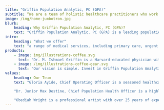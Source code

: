 ```yaml
---
title: "Griffin Population Analytic, PC (GPA)"
subtitle: “We are a team of holistic healthcare practitioners who work with people to help them achieve their health goals.”
image: /img/home-jumbotron.jpg
blurb:
    heading: Why Griffin Population Analytic, PC (GPA)?
    text: "Griffin Population Analytic, PC (GPA) is a leading population health firm providing primary care, urgent care, functional, and integrative medicine services both in-person and online through the Athena TeleHealth Patient Portal. Led by Dr. Griffin, our highly skilled providers have 25+ years of clinical experience and bring the highest level of clinical skill in primary care and integrative medicine. Our approach to patient concerns is based on a wellness philosophy and focuses on holistic fitness. Our providers are skilled in population health management, pay-for-value contracting, and data-driven outcomes, and have the ability to lead high-performing teams. Contact our appointment scheduling hotline at appointments@gpapopulationhealth.com or visit our Athena Portal to schedule an appointment and experience our cutting-edge integrative medicine practice."
intro:
    heading: "What we offer"
    text: "a range of medical services, including primary care, urgent care, functional, and integrative medicine. Headed by Dr. Griffin, the highly skilled and experienced team offers care to adult patients and consultation services for pediatric patients. The firm has a "wellness" philosophy and is committed to evidence-based practices. The team has extensive experience in population health management, integrated care delivery systems, and utilizing data to drive bedside care processes. In addition, they have expertise in developing and leading high-performing multidisciplinary teams. The team is now offering a new medical intervention called a Non surgical facelift machine."
products:
    - image: img/illustrations-coffee.svg
      text: "Dr. M. Ishmael Griffin is a Harvard-educated physician with over 25 years of experience in clinical practice, including emergency medicine and urgent care. He completed his medical studies at the University of California, San Francisco School of Medicine and residency at St. Luke's Roosevelt Hospital Center in NYC. He has a Master's Degree in Population Health Management from Johns Hopkins Grossman School of Public Health and is a board-certified physician. Dr. Griffin has spent the last 9 years working as an attending physician and department director in inner-city New York hospitals and previously owned a rapidly growing Urgent Care Association of America accredited practice. He has strong clinical skills and a background in leadership, as well as a dedication to underserved communities."
    - image: /img/illustrations-coffee-gear.svg
      text: "Our vision is simple. Invest in Griffin Population Analytic, PC (GPA), where you can partner with a visionary and experienced healthcare leader, Dr. M. Ishmael Griffin, and his team of experts, to revolutionize the delivery of care for underserved communities and achieve outstanding returns on your investment in Population Health."
values:
    heading: Our Team
    text: "Gloria Ayide, Chief Operating Officer is a seasoned healthcare professional with over 20 years of experience in healthcare administration and management. She has extensive experience in managing multimillion-dollar budgets and contracts, implementing educational initiatives and outreach programs, and building a network of healthcare providers tailored to the language and cultural needs of the community. Gloria has also been awarded an academic scholarship and is currently completing her studies at Purdue University Global to obtain her baccalaureate and master's in Business Administration. In addition, she is the CEO and owner of Naturally Beautiful by G LLC, a natural skincare and wellness line."

    "Dr. Junior Max Destine, Chief Population Health Officer is a highly qualified healthcare professional with a degree in Biology, a Master's in Public Health, an MBA in Pharmaceutical Healthcare Business, and a certificate in Global Health. He has over ten years of clinical research experience and has managed multiple clinical trials, including the Lilly PYBA Covid19 Monoclonal Antibody Treatment. He has a strong background in preventative medicine and has demonstrated it through his involvement in the dengue epidemic in Cuba and his work with clinical trials. Dr. Destine's goal is to make preventative medicine accessible and affordable through a digital health platform such as Remote Patient Monitoring, with the aim of providing care to people of all walks of life globally."

    "Obediah Wright is a professional artist with over 25 years of experience. He has worked with some of the biggest names in the industry such as Ray Charles, Diana Ross, and Janet Jackson. Wright has also directed and choreographed several productions, including off-Broadway productions, TV series, and commercials. He has performed in national tours and taught masterclasses across the world. In 2003, he founded the Balance Dance Theatre to showcase his works and started the Auobeni Project, a male mentoring program integrated with the performing arts. He has also initiated the Higher Ground, Still Rising in Schools arts education program for the Roosevelt Long Island Union Free School District."
---
```


